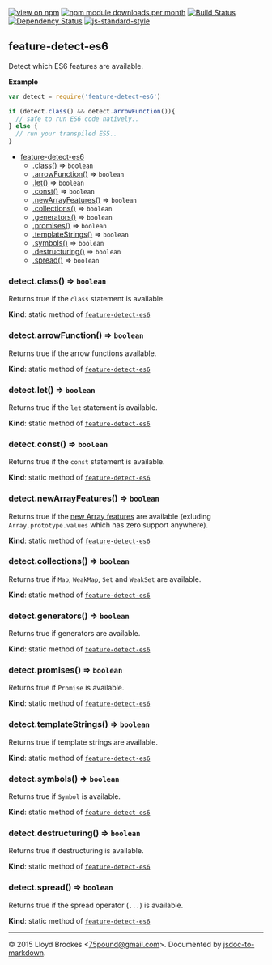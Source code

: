 [![view on npm](http://img.shields.io/npm/v/feature-detect-es6.svg)](https://www.npmjs.org/package/feature-detect-es6)
[![npm module downloads per month](http://img.shields.io/npm/dm/feature-detect-es6.svg)](https://www.npmjs.org/package/feature-detect-es6)
[![Build Status](https://travis-ci.org/75lb/feature-detect-es6.svg?branch=master)](https://travis-ci.org/75lb/feature-detect-es6)
[![Dependency Status](https://david-dm.org/75lb/feature-detect-es6.svg)](https://david-dm.org/75lb/feature-detect-es6)
[![js-standard-style](https://img.shields.io/badge/code%20style-standard-brightgreen.svg)](https://github.com/feross/standard)

<a name="module_feature-detect-es6"></a>
## feature-detect-es6
Detect which ES6 features are available.

**Example**  
```js
var detect = require('feature-detect-es6')

if (detect.class() && detect.arrowFunction()){
  // safe to run ES6 code natively..
} else {
  // run your transpiled ES5..
}
```

* [feature-detect-es6](#module_feature-detect-es6)
  * [.class()](#module_feature-detect-es6.class) ⇒ <code>boolean</code>
  * [.arrowFunction()](#module_feature-detect-es6.arrowFunction) ⇒ <code>boolean</code>
  * [.let()](#module_feature-detect-es6.let) ⇒ <code>boolean</code>
  * [.const()](#module_feature-detect-es6.const) ⇒ <code>boolean</code>
  * [.newArrayFeatures()](#module_feature-detect-es6.newArrayFeatures) ⇒ <code>boolean</code>
  * [.collections()](#module_feature-detect-es6.collections) ⇒ <code>boolean</code>
  * [.generators()](#module_feature-detect-es6.generators) ⇒ <code>boolean</code>
  * [.promises()](#module_feature-detect-es6.promises) ⇒ <code>boolean</code>
  * [.templateStrings()](#module_feature-detect-es6.templateStrings) ⇒ <code>boolean</code>
  * [.symbols()](#module_feature-detect-es6.symbols) ⇒ <code>boolean</code>
  * [.destructuring()](#module_feature-detect-es6.destructuring) ⇒ <code>boolean</code>
  * [.spread()](#module_feature-detect-es6.spread) ⇒ <code>boolean</code>

<a name="module_feature-detect-es6.class"></a>
### detect.class() ⇒ <code>boolean</code>
Returns true if the `class` statement is available.

**Kind**: static method of <code>[feature-detect-es6](#module_feature-detect-es6)</code>  
<a name="module_feature-detect-es6.arrowFunction"></a>
### detect.arrowFunction() ⇒ <code>boolean</code>
Returns true if the arrow functions available.

**Kind**: static method of <code>[feature-detect-es6](#module_feature-detect-es6)</code>  
<a name="module_feature-detect-es6.let"></a>
### detect.let() ⇒ <code>boolean</code>
Returns true if the `let` statement is available.

**Kind**: static method of <code>[feature-detect-es6](#module_feature-detect-es6)</code>  
<a name="module_feature-detect-es6.const"></a>
### detect.const() ⇒ <code>boolean</code>
Returns true if the `const` statement is available.

**Kind**: static method of <code>[feature-detect-es6](#module_feature-detect-es6)</code>  
<a name="module_feature-detect-es6.newArrayFeatures"></a>
### detect.newArrayFeatures() ⇒ <code>boolean</code>
Returns true if the [new Array features](http://exploringjs.com/es6/ch_arrays.html) are available (exluding `Array.prototype.values` which has zero support anywhere).

**Kind**: static method of <code>[feature-detect-es6](#module_feature-detect-es6)</code>  
<a name="module_feature-detect-es6.collections"></a>
### detect.collections() ⇒ <code>boolean</code>
Returns true if `Map`, `WeakMap`, `Set` and `WeakSet` are available.

**Kind**: static method of <code>[feature-detect-es6](#module_feature-detect-es6)</code>  
<a name="module_feature-detect-es6.generators"></a>
### detect.generators() ⇒ <code>boolean</code>
Returns true if generators are available.

**Kind**: static method of <code>[feature-detect-es6](#module_feature-detect-es6)</code>  
<a name="module_feature-detect-es6.promises"></a>
### detect.promises() ⇒ <code>boolean</code>
Returns true if `Promise` is available.

**Kind**: static method of <code>[feature-detect-es6](#module_feature-detect-es6)</code>  
<a name="module_feature-detect-es6.templateStrings"></a>
### detect.templateStrings() ⇒ <code>boolean</code>
Returns true if template strings are available.

**Kind**: static method of <code>[feature-detect-es6](#module_feature-detect-es6)</code>  
<a name="module_feature-detect-es6.symbols"></a>
### detect.symbols() ⇒ <code>boolean</code>
Returns true if `Symbol` is available.

**Kind**: static method of <code>[feature-detect-es6](#module_feature-detect-es6)</code>  
<a name="module_feature-detect-es6.destructuring"></a>
### detect.destructuring() ⇒ <code>boolean</code>
Returns true if destructuring is available.

**Kind**: static method of <code>[feature-detect-es6](#module_feature-detect-es6)</code>  
<a name="module_feature-detect-es6.spread"></a>
### detect.spread() ⇒ <code>boolean</code>
Returns true if the spread operator (`...`) is available.

**Kind**: static method of <code>[feature-detect-es6](#module_feature-detect-es6)</code>  

* * *

&copy; 2015 Lloyd Brookes \<75pound@gmail.com\>. Documented by [jsdoc-to-markdown](https://github.com/jsdoc2md/jsdoc-to-markdown).
